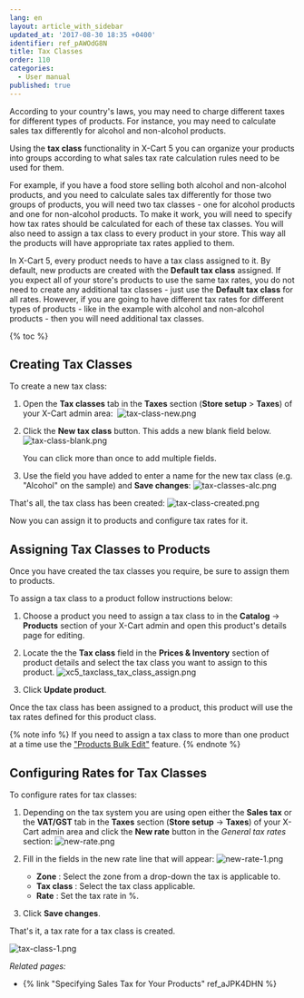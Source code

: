 ```yaml
---
lang: en
layout: article_with_sidebar
updated_at: '2017-08-30 18:35 +0400'
identifier: ref_pAWOdG8N
title: Tax Classes
order: 110
categories:
  - User manual
published: true
---
```

According to your country's laws, you may need to charge different taxes for different types of products. For instance, you may need to calculate sales tax differently for alcohol and non-alcohol products.

Using the **tax class** functionality in X-Cart 5 you can organize your products into groups according to what sales tax rate calculation rules need to be used for them.

For example, if you have a food store selling both alcohol and non-alcohol products, and you need to calculate sales tax differently for those two groups of products, you will need two tax classes - one for alcohol products and one for non-alcohol products. To make it work, you will need to specify how tax rates should be calculated for each of these tax classes. You will also need to assign a tax class to every product in your store. This way all the products will have appropriate tax rates applied to them. 

In X-Cart 5, every product needs to have a tax class assigned to it. By default, new products are created with the **Default tax class** assigned. If you expect all of your store's products to use the same tax rates, you do not need to create any additional tax classes - just use the **Default tax class** for all rates. However, if you are going to have different tax rates for different types of products - like in the example with alcohol and non-alcohol products - then you will need additional tax classes.

{% toc %}

## Creating Tax Classes

To create a new tax class:

1.  Open the **Tax classes** tab in the **Taxes** section (**Store setup** > **Taxes**) of your X-Cart admin area: 
    ![tax-class-new.png]({{site.baseurl}}/attachments/ref_pAWOdG8N/tax-class-new.png)

2.  Click the **New tax class** button. This adds a new blank field below. 
    ![tax-class-blank.png]({{site.baseurl}}/attachments/ref_pAWOdG8N/tax-class-blank.png)
    
    You can click more than once to add multiple fields.

3.  Use the field you have added to enter a name for the new tax class (e.g. "Alcohol" on the sample) and **Save changes**: 
    ![tax-classes-alc.png]({{site.baseurl}}/attachments/ref_pAWOdG8N/tax-classes-alc.png)

That's all, the tax class has been created:
    ![tax-class-created.png]({{site.baseurl}}/attachments/ref_pAWOdG8N/tax-class-created.png)

Now you can assign it to products and configure tax rates for it. 

## Assigning Tax Classes to Products

Once you have created the tax classes you require, be sure to assign them to products.

To assign a tax class to a product follow instructions below:

1.  Choose a product you need to assign a tax class to in the **Catalog** -> **Products** section of your X-Cart admin and open this product's details page for editing.

2.  Locate the the **Tax class** field in the **Prices & Inventory** section of product details and select the tax class you want to assign to this product.
    ![xc5_taxclass_tax_class_assign.png]({{site.baseurl}}/attachments/ref_pAWOdG8N/xc5_taxclass_tax_class_assign.png)

3.  Click **Update product**.

Once the tax class has been assigned to a product, this product will use the tax rates defined for this product class.

{% note info %}
If you need to assign a tax class to more than one product at a time use the ["Products Bulk Edit"](https://kb.x-cart.com/products/bulk_edit.html#bulk-edit-price-and-membership "Setting up tax classes") feature.
{% endnote %}

## Configuring Rates for Tax Classes

To configure rates for tax classes:

1. Depending on the tax system you are using open either the **Sales tax** or the **VAT/GST** tab in the **Taxes** section (**Store setup** -> **Taxes**) of your X-Cart admin area and click the **New rate** button in the _General tax rates_ section:
   ![new-rate.png]({{site.baseurl}}/attachments/ref_pAWOdG8N/new-rate.png)

2. Fill in the fields in the new rate line that will appear:
   ![new-rate-1.png]({{site.baseurl}}/attachments/ref_pAWOdG8N/new-rate-1.png)

   * **Zone** : Select the zone from a drop-down the tax is applicable to.
   * **Tax class** : Select the tax class applicable.
   * **Rate** : Set the tax rate in %.
   
3. Click **Save changes**.

That's it, a tax rate for a tax class is created.

![tax-class-1.png]({{site.baseurl}}/attachments/ref_pAWOdG8N/tax-class-1.png)


_Related pages:_

*   {% link "Specifying Sales Tax for Your Products" ref_aJPK4DHN %}
